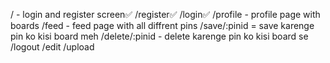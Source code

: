 / - login and register screen✅
/register✅
/login✅ 
/profile - profile page with boards
/feed - feed page with all diffrent pins
/save/:pinid = save karenge pin ko kisi board meh 
/delete/:pinid - delete karenge pin ko kisi board se
/logout
/edit
/upload
